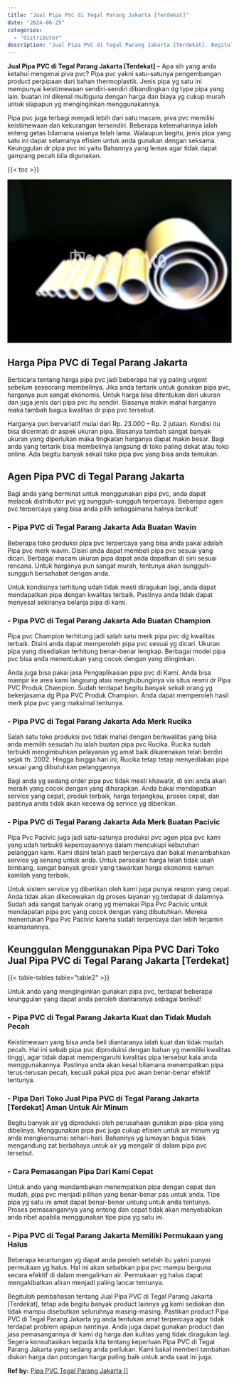 ```yaml
---
title: "Jual Pipa PVC di Tegal Parang Jakarta [Terdekat]"
date: "2024-06-25"
categories: 
  - "distributor"
description: "Jual Pipa PVC di Tegal Parang Jakarta [Terdekat]. Begitulah pembahasan tentang Jual Pipa PVC di Tegal Parang Jakarta [Terdekat], tetap ada begitu banyak pr..."
---
```


**Jual Pipa PVC di Tegal Parang Jakarta \[Terdekat\]** – Apa sih yang anda ketahui mengenai piva pvc? Pipa pvc yakni satu-satunya pengembangan product perpipaan dari bahan thermoplastik. Jenis pipa yg satu ini mempunyai keistimewaan sendiri-sendiri dibandingkan dg type pipa yang lain. buatan ini dikenal multiguna dengan harga dan biaya yg cukup murah untuk siapapun yg menginginkan menggunakannya.

Pipa pvc juga terbagi menjadi lebih dari satu macam, piva pvc memiliki keistimewaan dan kekurangan tersendiri. Beberapa kelemahannya ialah enteng getas bilamana usianya telah lama. Walaupun begitu, jenis pipa yang satu ini dapat selamanya efisien untuk anda gunakan dengan seksama. Keunggulan dr pipa pvc ini yaitu Bahannya yang lemas agar tidak dapat gampang pecah bila digunakan.

{{< toc >}}

![Jual Pipa PVC di Tegal Parang Jakarta [Terdekat]](/images/jaul-pipa-pvc-56.png)

## Harga Pipa PVC di Tegal Parang Jakarta

Berbicara tentang harga pipa pvc jadi beberapa hal yg paling urgent sebelum seseorang membelinya. Jika anda tertarik untuk gunakan pipa pvc, harganya pun sangat ekonomis. Untuk harga bisa ditentukan dari ukuran dan juga jenis dari pipa pvc itu sendiri. Biasanya makin mahal harganya maka tambah bagus kwalitas dr pipa pvc tersebut.

Harganya pun bervariatif mulai dari Rp. 23.000 – Rp. 2 jutaan. Kondisi itu bisa dicermati dr aspek ukuran pipa. Biasanya tambah sangat banyak ukuran yang diperlukan maka tingkatan harganya dapat makin besar. Bagi anda yang tertarik bisa membelinya langsung di toko paling dekat atau toko online. Ada begitu banyak sekali toko pipa pvc yang bisa anda temukan.

## Agen Pipa PVC di Tegal Parang Jakarta

Bagi anda yang berminat untuk menggunakan pipa pvc, anda dapat melacak distributor pvc yg sungguh-sungguh terpercaya. Beberapa agen pvc terpercaya yang bisa anda pilih sebagaimana halnya berikut!

### \- Pipa PVC di Tegal Parang Jakarta Ada Buatan Wavin

Beberapa toko produksi pipa pvc terpercaya yang bisa anda pakai adalah Pipa pvc merk wavin. Disini anda dapat membeli pipa pvc sesuai yang dicari. Berbagai macam ukuran pipa dapat anda dapatkan di sini sesuai rencana. Untuk harganya pun sangat murah, tentunya akan sungguh-sungguh bersahabat dengan anda.

Untuk kondisinya terhitung udah tidak mesti diragukan lagi, anda dapat mendapatkan pipa dengan kwalitas terbaik. Pastinya anda tidak dapat menyesal sekiranya belanja pipa di kami.

### \- Pipa PVC di Tegal Parang Jakarta Ada Buatan Champion

Pipa pvc Champion terhitung jadi salah satu merk pipa pvc dg kwalitas terbaik. Disini anda dapat memperoleh pipa pvc sesuai yg dicari. Ukuran pipa yang disediakan terhitung benar-benar lengkap. Berbagai model pipa pvc bisa anda menentukan yang cocok dengan yang diinginkan.

Anda juga bisa pakai jasa Pengaplikasian pipa pvc di Kami. Anda bisa mampir ke area kami langsung atau menghubunginya via situs resmi dr Pipa PVC Produk Champion. Sudah terdapat begitu banyak sekali orang yg bekerjasama dg Pipa PVC Produk Champion. Anda dapat memperoleh hasil merk pipa pvc yang maksimal tentunya.

### \- Pipa PVC di Tegal Parang Jakarta Ada Merk Rucika

Salah satu toko produksi pvc tidak mahal dengan berkwalitas yang bisa anda memilih sesudah itu ialah buatan pipa pvc Rucika. Rucika sudah terbukti mengimbuhkan pelayanan yg amat baik dikarenakan telah berdiri sejak th. 2002. Hingga hingga hari ini, Rucika tetap tetap menyediakan pipa sesuai yang dibutuhkan pelanggannya.

Bagi anda yg sedang order pipa pvc tidak mesti khawatir, di sini anda akan meraih yang cocok dengan yang diharapkan. Anda bakal mendapatkan service yang cepat, produk terbaik, harga terjangkau, proses cepat, dan pastinya anda tidak akan kecewa dg service yg diberikan.

### \- Pipa PVC di Tegal Parang Jakarta Ada Merk Buatan Pacivic

Pipa Pvc Pacivic juga jadi satu-satunya produksi pvc agen pipa pvc kami yang udah terbukti kepercayaannya dalam mencukupi kebutuhan pelanggan kami. Kami disini telah pasti terpercaya dan bakal menambahkan service yg senang untuk anda. Untuk persoalan harga telah tidak usah bimbang, sangat banyak grosir yang tawarkan harga ekonomis namun kamilah yang terbaik.

Untuk sistem service yg diberikan oleh kami juga punyai respon yang cepat. Anda tidak akan dikecewakan dg proses layanan yg terdapat di dalamnya. Sudah ada sangat banyak orang yg memakai Pipa Pvc Pacivic untuk mendapatan pipa pvc yang cocok dengan yang dibutuhkan. Mereka menentukan Pipa Pvc Pacivic karena sudah terpercaya dan lebih terjamin keamanannya.

## Keunggulan Menggunakan Pipa PVC Dari Toko Jual Pipa PVC di Tegal Parang Jakarta \[Terdekat\]

{{< table-tables table="table2" >}}

Untuk anda yang menginginkan gunakan pipa pvc, terdapat beberapa keunggulan yang dapat anda peroleh diantaranya sebagai berikut!

### \- Pipa PVC di Tegal Parang Jakarta Kuat dan Tidak Mudah Pecah

Keistimewaan yang bisa anda beli diantaranya ialah kuat dan tidak mudah pecah. Hal ini sebab pipa pvc diproduksi dengan bahan yg memiliki kwalitas tinggi, agar tidak dapat mempengaruhi kwalitas pipa tersebut kala anda menggunakannya. Pastinya anda akan kesal bilamana menempatkan pipa terus-terusan pecah, kecuali pakai pipa pvc akan benar-benar efektif tentunya.

### \- Pipa Dari Toko Jual Pipa PVC di Tegal Parang Jakarta \[Terdekat\] Aman Untuk Air Minum

Begitu banyak air yg diproduksi oleh perusahaan gunakan pipa-pipa yang dibelinya. Menggunakan pipa pvc juga cukup efisien untuk air minum yg anda mengkonsumsi sehari-hari. Bahannya yg lumayan bagus tidak mengandung zat berbahaya untuk air yg mengalir di dalam pipa pvc tersebut.

### \- Cara Pemasangan Pipa Dari Kami Cepat

Untuk anda yang mendambakan menempatkan pipa dengan cepat dan mudah, pipa pvc menjadi pilihan yang benar-benar pas untuk anda. Tipe pipa yg satu ini amat dapat benar-benar untung untuk anda tentunya. Proses pemasangannya yang enteng dan cepat tidak akan menyebabkan anda ribet apabila menggunakan tipe pipa yg satu ini.

### \- Pipa PVC di Tegal Parang Jakarta Memiliki Permukaan yang Halus

Beberapa keuntungan yg dapat anda peroleh setelah itu yakni punyai permukaan yg halus. Hal ini akan sebabkan pipa pvc mampu berguna secara efektif di dalam mengalirkan air. Permukaan yg halus dapat mengakibatkan aliran menjadi paling lancar tentunya.

Begitulah pembahasan tentang Jual Pipa PVC di Tegal Parang Jakarta \[Terdekat\], tetap ada begitu banyak product lainnya yg kami sediakan dan tidak mampu disebutkan seluruhnya masing-masing. Pastikan product Pipa PVC di Tegal Parang Jakarta yg anda tentukan amat terpercaya agar tidak terdapat problem apapun nantinya. Anda juga dapat gunakan product dan jasa pemasangannya dr kami dg harga dan kulitas yang tidak diragukan lagi. Segera konsultasikan kepada kita tentang keperluan Pipa PVC di Tegal Parang Jakarta yang sedang anda perlukan. Kami bakal memberi tambahan diskon harga dan potongan harga paling baik untuk anda saat ini juga.

**Ref by:** [Pipa PVC Tegal Parang Jakarta []](https://id.wikipedia.org/wiki/Pipa)
